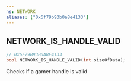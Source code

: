 ```yaml
---
ns: NETWORK
aliases: ["0x6f79b93b0a8e4133"]
---
```

## NETWORK_IS_HANDLE_VALID

```c
// 0x6F79B93B0A8E4133
bool NETWORK_IS_HANDLE_VALID(int sizeOfData);
```

Checks if a gamer handle is valid

